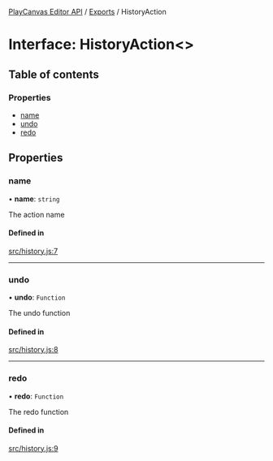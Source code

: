 [PlayCanvas Editor API](../README.md) / [Exports](../modules.md) / HistoryAction

# Interface: HistoryAction<\>

## Table of contents

### Properties

- [name](HistoryAction.md#name)
- [undo](HistoryAction.md#undo)
- [redo](HistoryAction.md#redo)

## Properties

### name

• **name**: `string`

The action name

#### Defined in

[src/history.js:7](https://github.com/playcanvas/editor-api/blob/9178f92/src/history.js#L7)

___

### undo

• **undo**: `Function`

The undo function

#### Defined in

[src/history.js:8](https://github.com/playcanvas/editor-api/blob/9178f92/src/history.js#L8)

___

### redo

• **redo**: `Function`

The redo function

#### Defined in

[src/history.js:9](https://github.com/playcanvas/editor-api/blob/9178f92/src/history.js#L9)
